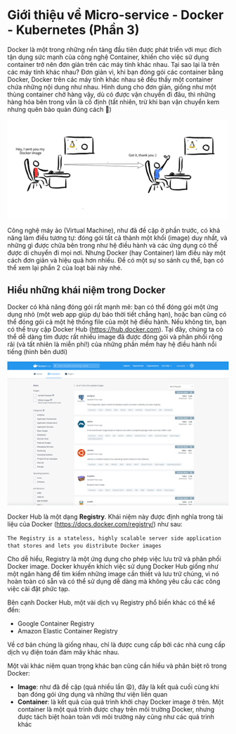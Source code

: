 # Giới thiệu về Micro-service - Docker - Kubernetes (Phần 3)

Docker là một trong những nền tảng đầu tiên được phát triển với mục đích tận dụng sức mạnh của công nghệ Container, khiến cho việc sử dụng container trở nên đơn giản trên các máy tính khác nhau. Tại sao lại là trên các máy tính khác nhau? Đơn giản vì, khi bạn đóng gói các container bằng Docker, Docker trên các máy tính khác nhau sẽ đều thấy một container chứa những nội dung như nhau. Hình dung cho đơn giản, giống như một thùng container chở hàng vậy, dù có được vận chuyển đi đâu, thì những hàng hóa bên trong vẫn là cố định (tất nhiên, trừ khi bạn vận chuyển kem nhưng quên bảo quản đúng cách :icecream:)

![containers](../images/Kubernetes/docker-sketchpad.png)

Công nghệ máy ảo (Virtual Machine), như đã đề cập ở phần trước, có khả năng làm điều tương tự: đóng gói tất cả thành một khối (image) duy nhất, và những gì được chữa bên trong như hệ điều hành và các ứng dụng có thể được di chuyển đi mọi nơi. Nhưng Docker (hay Container) làm điều này một cách đơn giản và hiệu quả hơn nhiều. Để có một sự so sánh cụ thể, bạn có thể xem lại phần 2 của loạt bài này nhé.

## Hiểu những khái niệm trong Docker

Docker có khả năng đóng gói rất mạnh mẽ: bạn có thể đóng gói một ứng dụng nhỏ (một web app giúp dự báo thời tiết chẳng hạn), hoặc bạn cũng có thể đóng gói cả một hệ thống file của một hệ điều hành. Nếu không tin, bạn có thể truy cập Docker Hub (https://hub.docker.com). Tại đây, chúng ta có thể dễ dàng tìm được rất nhiều image đã được đóng gói và phân phối rộng rãi (và tất nhiên là miễn phí!) của những phần mềm hay hệ điều hành nổi tiếng (hình bên dưới)

![docker-hub](../images/Kubernetes/hub-docker.PNG)

Docker Hub là một dạng **Registry**. Khái niệm này được định nghĩa trong tài liệu của Docker (https://docs.docker.com/registry/) như sau:

`The Registry is a stateless, highly scalable server side application that stores and lets you distribute Docker images`

Cho dễ hiểu, Registry là một ứng dụng cho phép việc lưu trữ và phân phối Docker image. Docker khuyến khích việc sử dụng Docker Hub giống như một ngân hàng để tìm kiếm những image cần thiết và lưu trữ chúng, vì nó hoàn toàn có sẵn và có thể sử dụng dễ dàng mà không yêu cầu các công việc cài đặt phức tạp.

Bên cạnh Docker Hub, một vài dịch vụ Registry phổ biến khác có thể kể đến:

- Google Container Registry
- Amazon Elastic Container Registry

Về cơ bản chúng là giống nhau, chỉ là được cung cấp bởi các nhà cung cấp dịch vụ điện toán đám mây khác nhau.

Một vài khác niệm quan trọng khác bạn cũng cần hiểu và phân biệt rõ trong Docker:

- **Image**: như đã đề cập (quá nhiều lần :weary:), đây là kết quả cuối cùng khi bạn đóng gói ứng dụng và những thư viện liên quan
- **Container**: là kết quả của quá trình khởi chạy Docker image ở trên. Một container là một quá trình được chạy trên môi trường Docker, nhưng được tách biệt hoàn toàn với môi trường này cũng như các quá trình khác

